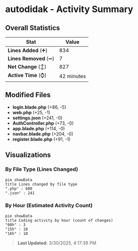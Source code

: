 # autodidak - Activity Summary 

## Overall Statistics

| Stat                   | Value                                                             |
| ---------------------- | ----------------------------------------------------------------- |
| **Lines Added** (➕)   | 834                                          |
| **Lines Removed** (➖) | 7                                        |
| **Net Change** (↕)    | 827                |
| **Active Time** (⌚)   | 42 minutes |


## Modified Files
- **login.blade.php** (+86, -5)
- **web.php** (+25, -1)
- **settings.json** (+241, -0)
- **AuthController.php** (+73, -0)
- **app.blade.php** (+114, -0)
- **navbar.blade.php** (+204, -0)
- **register.blade.php** (+91, -1)

## Visualizations

### By File Type (Lines Changed)

```mermaid
pie showData
title Lines changed by file type
".php" : 600
".json" : 241
```

### By Hour (Estimated Activity Count)

```mermaid
pie showData
title Coding activity by hour (count of changes)
"00h" : 3
"15h" : 10
"16h" : 10
```


> **Last Updated:** 3/30/2025, 4:17:39 PM